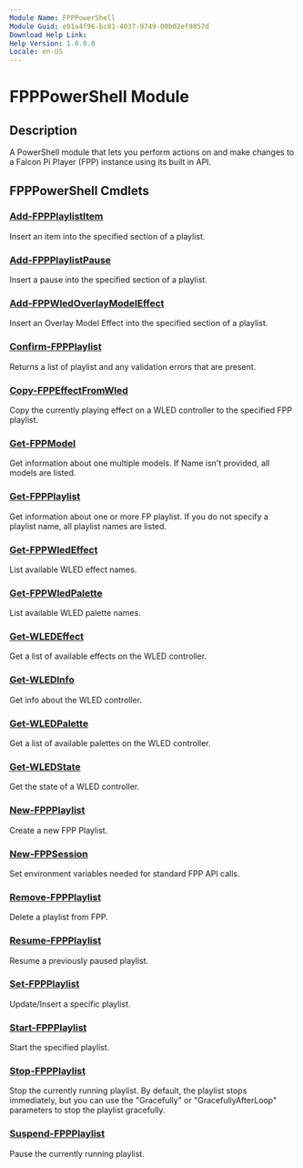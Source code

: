 ```yaml
---
Module Name: FPPPowerShell
Module Guid: e01a4f96-bc81-4037-9749-00b02ef9857d
Download Help Link:
Help Version: 1.0.0.0
Locale: en-US
---
```


# FPPPowerShell Module
## Description
A PowerShell module that lets you perform actions on and make changes to a Falcon Pi Player (FPP) instance using its built in API.

## FPPPowerShell Cmdlets
### [Add-FPPPlaylistItem](Add-FPPPlaylistItem.md)
Insert an item into the specified section of a playlist.

### [Add-FPPPlaylistPause](Add-FPPPlaylistPause.md)
Insert a pause into the specified section of a playlist.

### [Add-FPPWledOverlayModelEffect](Add-FPPWledOverlayModelEffect.md)
Insert an Overlay Model Effect into the specified section of a playlist.

### [Confirm-FPPPlaylist](Confirm-FPPPlaylist.md)
Returns a list of playlist and any validation errors that are present.

### [Copy-FPPEffectFromWled](Copy-FPPEffectFromWled.md)
Copy the currently playing effect on a WLED controller to the specified FPP playlist.

### [Get-FPPModel](Get-FPPModel.md)
Get information about one multiple models. If Name isn't provided, all models are listed.

### [Get-FPPPlaylist](Get-FPPPlaylist.md)
Get information about one or more FP playlist. If you do not specify a playlist name, all playlist names are listed.

### [Get-FPPWledEffect](Get-FPPWledEffect.md)
List available WLED effect names.

### [Get-FPPWledPalette](Get-FPPWledPalette.md)
List available WLED palette names.

### [Get-WLEDEffect](Get-WLEDEffect.md)
Get a list of available effects on the WLED controller.

### [Get-WLEDInfo](Get-WLEDInfo.md)
Get info about the WLED controller.

### [Get-WLEDPalette](Get-WLEDPalette.md)
Get a list of available palettes on the WLED controller.

### [Get-WLEDState](Get-WLEDState.md)
Get the state of a WLED controller.

### [New-FPPPlaylist](New-FPPPlaylist.md)
Create a new FPP Playlist.

### [New-FPPSession](New-FPPSession.md)
Set environment variables needed for standard FPP API calls.

### [Remove-FPPPlaylist](Remove-FPPPlaylist.md)
Delete a playlist from FPP.

### [Resume-FPPPlaylist](Resume-FPPPlaylist.md)
Resume a previously paused playlist.

### [Set-FPPPlaylist](Set-FPPPlaylist.md)
Update/Insert a specific playlist.

### [Start-FPPPlaylist](Start-FPPPlaylist.md)
Start the specified playlist.

### [Stop-FPPPlaylist](Stop-FPPPlaylist.md)
Stop the currently running playlist. By default, the playlist stops immediately, but you can use the "Gracefully" or "GracefullyAfterLoop" parameters to stop the playlist gracefully.

### [Suspend-FPPPlaylist](Suspend-FPPPlaylist.md)
Pause the currently running playlist.

